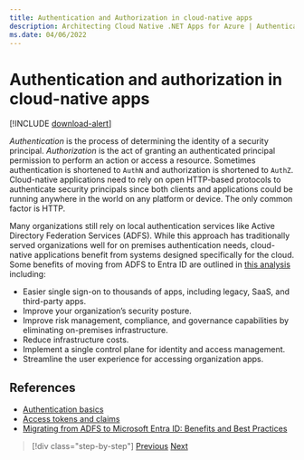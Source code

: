 ```yaml
---
title: Authentication and Authorization in cloud-native apps
description: Architecting Cloud Native .NET Apps for Azure | Authentication and Authorization in Cloud Native Apps
ms.date: 04/06/2022
---
```


# Authentication and authorization in cloud-native apps

[!INCLUDE [download-alert](includes/download-alert.md)]

*Authentication* is the process of determining the identity of a security principal. *Authorization* is the act of granting an authenticated principal permission to perform an action or access a resource. Sometimes authentication is shortened to `AuthN` and authorization is shortened to `AuthZ`. Cloud-native applications need to rely on open HTTP-based protocols to authenticate security principals since both clients and applications could be running anywhere in the world on any platform or device. The only common factor is HTTP.

Many organizations still rely on local authentication services like Active Directory Federation Services (ADFS). While this approach has traditionally served organizations well for on premises authentication needs, cloud-native applications benefit from systems designed specifically for the cloud. Some benefits of moving from ADFS to Entra ID are outlined in [this analysis](https://oxfordcomputergroup.com/resources/migrate-adfs-entra-id-benefits-best-practices/) including:

- Easier single sign-on to thousands of apps, including legacy, SaaS, and third-party apps.
- Improve your organization’s security posture.
- Improve risk management, compliance, and governance capabilities by eliminating on-premises infrastructure.
- Reduce infrastructure costs.
- Implement a single control plane for identity and access management.
- Streamline the user experience for accessing organization apps.

## References

- [Authentication basics](/azure/active-directory/develop/authentication-scenarios)
- [Access tokens and claims](/azure/active-directory/develop/access-tokens)
- [Migrating from ADFS to Microsoft Entra ID: Benefits and Best Practices](https://oxfordcomputergroup.com/resources/migrate-adfs-entra-id-benefits-best-practices/)

>[!div class="step-by-step"]
>[Previous](azure-security.md)
>[Next](azure-entra.md)